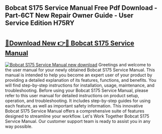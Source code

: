 ## Bobcat S175 Service Manual Free Pdf Download - Part-6CT New Repair Owner Guide - User Service Edition H75RY

# <h2><a href="http://bc15126.oget.top/?id=Bobcat+S175+Service+Manual">🔗Download New 👉🔴 Bobcat S175 Service Manual</a></h2>

[![Bobcat S175 Service Manual new download](https://i.imgur.com/5g1atiW.png)](http://bc15126.oget.top/?id=Bobcat+S175+Service+Manual)
Greetings and welcome to the user manual for your newly obtained Bobcat S175 Service Manual. This manual is intended to help you become an expert user of your product by providing a detailed explanation of its features, functions, and benefits. You will find step-by-step instructions for installation, usage, maintenance, and troubleshooting. Before using your Bobcat S175 Service Manual, please refer to this user manual for detailed instructions on product setup, operation, and troubleshooting. It includes step-by-step guides for using each feature, as well as important safety information. This innovative Bobcat S175 Service Manual offers a comprehensive suite of features designed to streamline your workflow. Let's Work Together Bobcat S175 Service Manual. Our customer support team is ready to assist you in any way possible.
